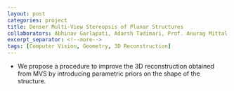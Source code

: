 ```yaml
---
layout: post
categories: project
title: Denser Multi-View Stereopsis of Planar Structures
collaborators: Abhinav Garlapati, Adarsh Tadimari, Prof. Anurag Mittal
excerpt_separator: <!--more-->
tags: [Computer Vision, Geometry, 3D Reconstruction]
---
```

<article>
<ul class="list-unstyled">
<li>We propose a procedure to improve the 3D reconstruction obtained from MVS by introducing parametric priors on the shape of the structure.</li>
</ul>
</article>
<!--more-->
